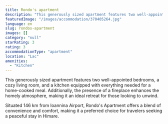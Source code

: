 ```yaml
---
title: Rondo's apartment
description: "This generously sized apartment features two well-appointed bedrooms, a cozy living room, and a kitchen equipped with everything needed for a home-cooked meal."
featuredImage: "/images/accommodation/370405264.jpg"
language: en
slug: rondos-apartment
images: []
category: "null"
starRating: 3
rating: 3
accommodationType: "apartment"
location: "Lac"
amenities:
  - "Kitchen"
---
```


This generously sized apartment features two well-appointed bedrooms, a cozy living room, and a kitchen equipped with everything needed for a home-cooked meal. Additionally, the presence of a fireplace enhances the homely atmosphere, making it an ideal retreat for those looking to unwind.

Situated 146 km from Ioannina Airport, Rondo's Apartment offers a blend of convenience and comfort, making it a preferred choice for travelers seeking a peaceful stay in Himare.

